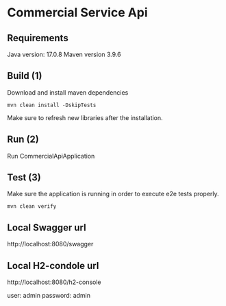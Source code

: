 Commercial Service Api
==============================================

Requirements
--------------------
Java version: 17.0.8
Maven version 3.9.6

Build (1)
--------------------

Download and install maven dependencies

```
mvn clean install -DskipTests
```

Make sure to refresh new libraries after the installation.

## Run (2)

Run CommercialApiApplication

## Test (3)

Make sure the application is running in order to execute e2e tests properly.

```
mvn clean verify
```

## Local Swagger url

http://localhost:8080/swagger

## Local H2-condole url

http://localhost:8080/h2-console

user: admin
password: admin
